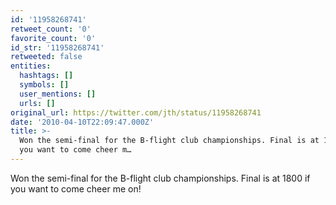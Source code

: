 ```yaml
---
id: '11958268741'
retweet_count: '0'
favorite_count: '0'
id_str: '11958268741'
retweeted: false
entities:
  hashtags: []
  symbols: []
  user_mentions: []
  urls: []
original_url: https://twitter.com/jth/status/11958268741
date: '2010-04-10T22:09:47.000Z'
title: >-
  Won the semi-final for the B-flight club championships. Final is at 1800 if
  you want to come cheer m…
---
```


Won the semi-final for the B-flight club championships. Final is at 1800 if you want to come cheer me on!
